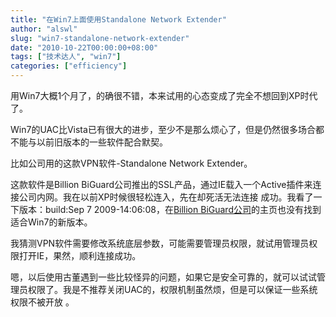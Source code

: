 ```yaml
---
title: "在Win7上面使用Standalone Network Extender"
author: "alswl"
slug: "win7-standalone-network-extender"
date: "2010-10-22T00:00:00+08:00"
tags: ["技术达人", "win7"]
categories: ["efficiency"]
---
```


用Win7大概1个月了，的确很不错，本来试用的心态变成了完全不想回到XP时代了。

Win7的UAC比Vista已有很大的进步，至少不是那么烦心了，但是仍然很多场合都不能与以前旧版本的一些软件配合默契。

比如公司用的这款VPN软件-Standalone Network Extender。

这款软件是Billion BiGuard公司推出的SSL产品，通过IE载入一个Active插件来连接公司内网。我在以前XP时候很轻松连入，先在却死活无法连接
成功。我看了一下版本：build:Sep 7 2009-14:06:08，在[Billion BiGuard公司](http://www.biguard.com)的主页也没有找到适合Win7的新版本。

我猜测VPN软件需要修改系统底层参数，可能需要管理员权限，就试用管理员权限打开IE，果然，顺利连接成功。

嗯，以后使用古董遇到一些比较怪异的问题，如果它是安全可靠的，就可以试试管理员权限了。我是不推荐关闭UAC的，权限机制虽然烦，但是可以保证一些系统权限不被开放
。


